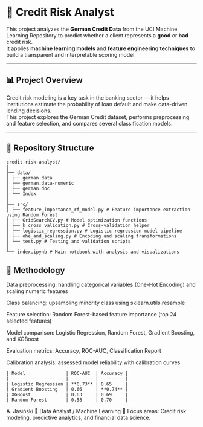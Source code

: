 # 🧠 Credit Risk Analyst

This project analyzes the **German Credit Data** from the UCI Machine Learning Repository to predict whether a client represents a **good** or **bad** credit risk.  
It applies **machine learning models** and **feature engineering techniques** to build a transparent and interpretable scoring model.

---

## 📊 Project Overview

Credit risk modeling is a key task in the banking sector — it helps institutions estimate the probability of loan default and make data-driven lending decisions.  
This project explores the German Credit dataset, performs preprocessing and feature selection, and compares several classification models.

---

## 🧱 Repository Structure
```
credit-risk-analyst/
│
├── data/
│ ├── german.data
│ ├── german.data-numeric
│ ├── german.doc
│ └── Index
│
├── src/
│ ├── feature_importance_rf_model.py # Feature importance extraction using Random Forest
│ ├── GridSearchCV.py # Model optimization functions
│ ├── k_cross_validation.py # Cross-validation helper
│ ├── logistic_regression.py # Logistic regression model pipeline
│ ├── ohe_and_scaling.py # Encoding and scaling transformations
│ └── test.py # Testing and validation scripts
│
└── index.ipynb # Main notebook with analysis and visualizations
```

## 🚀 Methodology

Data preprocessing: handling categorical variables (One-Hot Encoding) and scaling numeric features

Class balancing: upsampling minority class using sklearn.utils.resample

Feature selection: Random Forest–based feature importance (top 24 selected features)

Model comparison: Logistic Regression, Random Forest, Gradient Boosting, and XGBoost

Evaluation metrics: Accuracy, ROC-AUC, Classification Report

Calibration analysis: assessed model reliability with calibration curves

```
| Model               | ROC-AUC  | Accuracy |
| ------------------- | -------- | -------- |
| Logistic Regression | **0.73** | 0.65     |
| Gradient Boosting   | 0.66     | **0.74** |
| XGBoost             | 0.63     | 0.69     |
| Random Forest       | 0.58     | 0.70     |

```

A. Jasiński
📍 Data Analyst / Machine Learning
💼 Focus areas: Credit risk modeling, predictive analytics, and financial data science.
